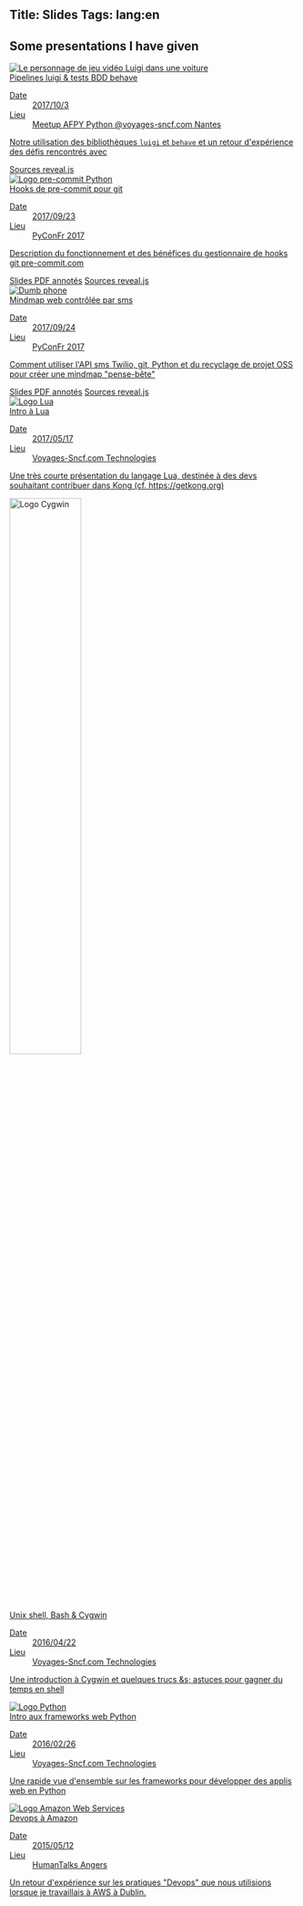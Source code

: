 Title: Slides
Tags: lang:en
---

## Some presentations I have given

<div class="uk-grid">
    <div class="uk-width-1-1 uk-width-small-1-2 uk-width-medium-1-3">
        <a class="uk-thumbnail" href="/lucas/slides/meetup-afpy-nantes-luigi">
            <img class="uk-align-center" src="/lucas/slides/meetup-afpy-nantes-luigi/luigi-in-car.png" alt="Le personnage de jeu vidéo Luigi dans une voiture">
            <div class="uk-thumbnail-caption">
                <div class="uk-text-bold uk-text-primary">Pipelines luigi &amp; tests BDD behave</div>
                <dl class="uk-description-list-list">
                    <dt>Date</dt><dd>2017/10/3</dd>
                    <dt>Lieu</dt><dd>Meetup AFPY Python @voyages-sncf.com Nantes</dd>
                </dl>
                <p>Notre utilisation des bibliothèques <code>luigi</code> et <code>behave</code> et un retour d'expérience des défis rencontrés avec</p>
            </div>
        </a>
        <a href="https://github.com/Lucas-C/meetup-afpy-nantes-luigi">Sources reveal.js</a>
    </div>
    <div class="uk-width-1-1 uk-width-small-1-2 uk-width-medium-1-3">
        <a class="uk-thumbnail" href="/lucas/slides/pyconfr2017-pre-commit-hooks">
            <img class="uk-align-center" src="/lucas/slides/pyconfr2017-pre-commit-hooks/pre-commit-logo.png" alt="Logo pre-commit Python">
            <div class="uk-thumbnail-caption">
                <div class="uk-text-bold uk-text-primary">Hooks de pre-commit pour git</div>
                <dl class="uk-description-list-list">
                    <dt>Date</dt><dd>2017/09/23</dd>
                    <dt>Lieu</dt><dd>PyConFr 2017</dd>
                </dl>
                <p>Description du fonctionnement et des bénéfices du gestionnaire de hooks git pre-commit.com</p>
            </div>
        </a>
        <a href="/lucas/slides/PyConFr2017_Hooks-de-pre-commit-pour-git.pdf">Slides PDF annotés</a>
        <a href="https://github.com/Lucas-C/pyconfr2017-pre-commit-hooks">Sources reveal.js</a>
    </div>
    <div class="uk-width-1-1 uk-width-small-1-2 uk-width-medium-1-3">
        <a class="uk-thumbnail" href="/lucas/slides/pyconfr2017-mindmap-par-sms">
            <img class="uk-align-center" src="/lucas/slides/pyconfr2017-mindmap-par-sms/CargoCultFeaturePhone.jpg" alt="Dumb phone">
            <div class="uk-thumbnail-caption">
                <div class="uk-text-bold uk-text-primary">Mindmap web contrôlée par sms</div>
                <dl class="uk-description-list-list">
                    <dt>Date</dt><dd>2017/09/24</dd>
                    <dt>Lieu</dt><dd>PyConFr 2017</dd>
                </dl>
                <p>Comment utiliser l'API sms Twilio, git, Python et du recyclage de projet OSS pour créer une mindmap "pense-bête"</p>
            </div>
        </a>
        <a href="/lucas/slides/PyConFr2017_Mindmap-web-controlee-par-sms-avec-Python-et-Twilio.pdf">Slides PDF annotés</a>
        <a href="https://github.com/Lucas-C/pyconfr2017-mindmap-par-sms">Sources reveal.js</a>
    </div>
    <div class="uk-width-1-1 uk-width-small-1-2 uk-width-medium-1-3">
        <a class="uk-thumbnail" href="/lucas/slides/intro-lua">
            <img class="uk-align-center" src="/lucas/slides/intro-lua/lua-logo.gif" alt="Logo Lua">
            <div class="uk-thumbnail-caption">
                <div class="uk-text-bold uk-text-primary">Intro à Lua</div>
                <dl class="uk-description-list-list">
                    <dt>Date</dt><dd>2017/05/17</dd>
                    <dt>Lieu</dt><dd>Voyages-Sncf.com Technologies</dd>
                </dl>
                <p>Une très courte présentation du langage Lua, destinée à des devs souhaitant contribuer dans Kong (cf. https://getkong.org)</p>
            </div>
        </a>
    </div>
    <div class="uk-width-1-1 uk-width-small-1-2 uk-width-medium-1-3">
        <a class="uk-thumbnail" href="/lucas/slides/tks_2016-04-22">
            <img class="uk-align-center" style="width: 50%" src="/lucas/slides/tks_2016-04-22/cygwin-logo.png" alt="Logo Cygwin">
            <div class="uk-thumbnail-caption">
                <div class="uk-text-bold uk-text-primary">Unix shell, Bash & Cygwin</div>
                <dl class="uk-description-list-list">
                    <dt>Date</dt><dd>2016/04/22</dd>
                    <dt>Lieu</dt><dd>Voyages-Sncf.com Technologies</dd>
                </dl>
                <p>Une introduction à Cygwin et quelques trucs &amps; astuces pour gagner du temps en shell</p>
            </div>
        </a>
    </div>
    <div class="uk-width-1-1 uk-width-small-1-2 uk-width-medium-1-3">
        <a class="uk-thumbnail" href="/lucas/slides/python_frameworks_web_2016-02-26">
            <img class="uk-align-center" src="/lucas/slides/python_frameworks_web_2016-02-26/python.jpg" alt="Logo Python">
            <div class="uk-thumbnail-caption">
                <div class="uk-text-bold uk-text-primary">Intro aux frameworks web Python</div>
                <dl class="uk-description-list-list">
                    <dt>Date</dt><dd>2016/02/26</dd>
                    <dt>Lieu</dt><dd>Voyages-Sncf.com Technologies</dd>
                </dl>
                <p>Une rapide vue d'ensemble sur les frameworks pour développer des applis web en Python</p>
            </div>
        </a>
    </div>
    <div class="uk-width-1-1 uk-width-small-1-2 uk-width-medium-1-3">
        <a class="uk-thumbnail" href="/lucas/slides/HTML_2015-05-12">
            <img class="uk-align-center" src="/lucas/slides/HTML_2015-05-12/cloud-aws.png" alt="Logo Amazon Web Services">
            <div class="uk-thumbnail-caption">
                <div class="uk-text-bold uk-text-primary">Devops à Amazon</div>
                <dl class="uk-description-list-list">
                    <dt>Date</dt><dd>2015/05/12</dd>
                    <dt>Lieu</dt><dd>HumanTalks Angers</dd>
                </dl>
                <p>Un retour d'expérience sur les pratiques "Devops" que nous utilisions lorsque je travaillais à AWS à Dublin.</p>
            </div>
        </a>
    </div>
</div>

